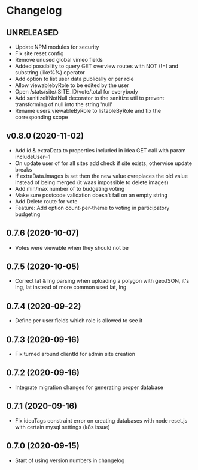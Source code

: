 # Changelog

## UNRELEASED
* Update NPM modules for security
* Fix site reset config
* Remove unused global vimeo fields
* Added possibility to query GET overview routes with NOT (!=) and substring (like%%) operator
* Add option to list user data publically or per role
* Allow viewablebyRole to be edited by the user
* Open /stats/site/:SITE_ID/vote/total for everybody
* Add sanitizeIfNotNull decorator to the sanitize util to prevent transforming of null into the string 'null'
* Rename users.viewableByRole to listableByRole and fix the corresponding scope

## v0.8.0 (2020-11-02)
* Add id & extraData to properties included in idea GET call with param includeUser=1
* On update user of for all sites add check if site exists, otherwise update breaks
* If extraData.images is set then the new value ovreplaces the old value instead of being merged (it waas impossible to delete images)
* Add min/max number of to budgeting voting
* Make sure postcode validation doesn't fail on an empty string
* Add Delete route for vote
* Feature: Add option count-per-theme to voting in participatory budgeting

## 0.7.6 (2020-10-07)
* Votes were viewable when they should not be

## 0.7.5 (2020-10-05)
* Correct lat & lng parsing when uploading a polygon with geoJSON, it's lng, lat instead of more common used lat, lng

## 0.7.4 (2020-09-22)
* Define per user fields which role is allowed to see it

## 0.7.3 (2020-09-16)
* Fix turned around clientId for admin site creation

## 0.7.2 (2020-09-16)
* Integrate migration changes for generating proper database

## 0.7.1 (2020-09-16)
* Fix ideaTags constraint error on creating databases with node reset.js with certain mysql settings (k8s issue)

## 0.7.0 (2020-09-15)
* Start of using version numbers in changelog
